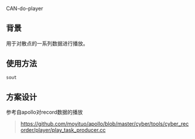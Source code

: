 
CAN-do-player

## 背景
用于对散点的一系列数据进行播放。

## 使用方法
```java
sout
```

## 方案设计

参考自apollo对record数据的播放


> https://github.com/moyituo/apollo/blob/master/cyber/tools/cyber_recorder/player/play_task_producer.cc

```java

```